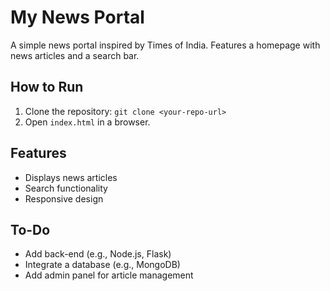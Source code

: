 
# My News Portal

A simple news portal inspired by Times of India. Features a homepage with news articles and a search bar.

## How to Run
1. Clone the repository: `git clone <your-repo-url>`
2. Open `index.html` in a browser.

## Features
- Displays news articles
- Search functionality
- Responsive design

## To-Do
- Add back-end (e.g., Node.js, Flask)
- Integrate a database (e.g., MongoDB)
- Add admin panel for article management
